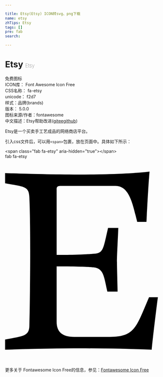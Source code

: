 ```yaml
---

title: Etsy(Etsy) ICON转svg、png下载
name: etsy
zhTips: Etsy
tags: []
pre: fab
search: 

---
```


# Etsy  <small style="font-size: 60%;font-weight: 100">Etsy</small>


<div class="detail-page">
<p>
<span><span class="badge-success badge">免费图标</span> </span>
<br/>
<span>
ICON库：
<span class="badge-secondary badge">Font Awesome Icon Free</span> 
</span>
<br/>
<span>
CSS名称：
<span class="badge-secondary badge">fa-etsy</span> 
</span>
<br/>
<span>
unicode：
<span class="badge-secondary badge">f2d7</span> 
<copy-btn content='f2d7' btn-title=""></copy-btn>
<copy-btn :content='String.fromCodePoint(parseInt("f2d7", 16))' btn-title="复制U"></copy-btn>
</span><br/><span>样式：<span class="badge-light badge">品牌(brands)</span></span>
<br/>
<span>
版本：
<span class="badge-secondary badge">5.0.0</span> 
</span>
<br/>
<span>图标来源/作者：<span class="badge-light badge">fontawesome</span></span> 
<br/>
<span class="zh-detail">中文描述：<span class="badge-primary badge">Etsy</span><span class="help-link"><span>帮助改进</span>(<a href="https://gitee.com/liuwave/icon-helper/edit/master/json/fontawesome/brands/etsy.json" target="_blank" rel="noopener noreferrer">gitee</a><a href="https://github.com/liuwave/icon-helper/edit/master/json/fontawesome/brands/etsy.json" target="_blank" rel="noopener noreferrer">github</a></span>)</span><br/>
</p>
</div><div class="description description alert alert-light">Etsy是一个买卖手工艺成品的网络商店平台。</div>
<div class="alert alert-dark">
  <i class="fab fa-etsy fa-xs"></i>
  <i class="fab fa-etsy fa-sm"></i>
  <i class="fab fa-etsy fa-lg"></i>
  <i class="fab fa-etsy fa-2x"></i>
  <i class="fab fa-etsy fa-3x"></i>
  <i class="fab fa-etsy fa-5x"></i>
  <i class="fab fa-etsy fa-7x"></i>
</div>
<div>
  <p>引入css文件后，可以用<code>&lt;span&gt;</code>包裹，放在页面中。具体如下所示：    
  </p>
  <div class="alert alert-primary" style="font-size: 14px">
    &lt;span class="fab fa-etsy" aria-hidden="true"&gt;&lt;/span&gt;
    <copy-btn content='<span class="fab fa-etsy" aria-hidden="true"></span>'></copy-btn>
  </div>
  <div class="alert alert-secondary">
    <i class="fab fa-etsy"
    style="font-size: 24px"
    aria-hidden="true"></i> fab fa-etsy
    <copy-btn content="fab fa-etsy" btn-title="复制图标名称"></copy-btn>
  </div>
</div>
<div id="svg" class="svg-wrap">
<svg xmlns="http://www.w3.org/2000/svg" viewBox="0 0 384 512"><path d="M384 348c-1.75 10.75-13.75 110-15.5 132-117.879-4.299-219.895-4.743-368.5 0v-25.5c45.457-8.948 60.627-8.019 61-35.25 1.793-72.322 3.524-244.143 0-322-1.029-28.46-12.13-26.765-61-36v-25.5c73.886 2.358 255.933 8.551 362.999-3.75-3.5 38.25-7.75 126.5-7.75 126.5H332C320.947 115.665 313.241 68 277.25 68h-137c-10.25 0-10.75 3.5-10.75 9.75V241.5c58 .5 88.5-2.5 88.5-2.5 29.77-.951 27.56-8.502 40.75-65.251h25.75c-4.407 101.351-3.91 61.829-1.75 160.25H257c-9.155-40.086-9.065-61.045-39.501-61.5 0 0-21.5-2-88-2v139c0 26 14.25 38.25 44.25 38.25H263c63.636 0 66.564-24.996 98.751-99.75H384z"/></svg>
</div>
<detail full-name='fa-etsy'></detail>
    
<div><p>更多关于  Fontawesome Icon Free的信息，参见：<a target="_blank" href="https://iconhelper.cn/fontawesome.html">Fontawesome Icon Free</a>
</p></div>
